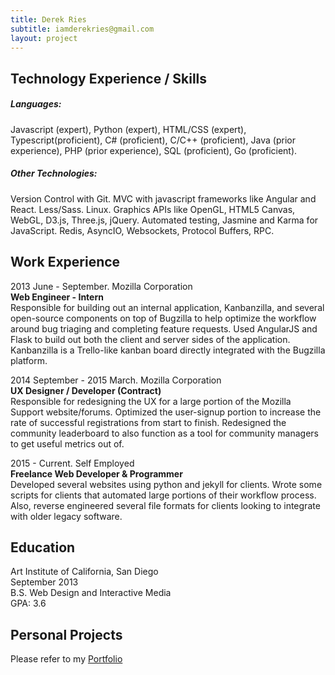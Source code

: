 ```yaml
---
title: Derek Ries
subtitle: iamderekries@gmail.com
layout: project
---
```


## Technology Experience / Skills

##### Languages:

Javascript (expert), Python (expert), HTML/CSS (expert), Typescript(proficient), C# (proficient), C/C++ (proficient), Java (prior experience), PHP (prior experience), SQL (proficient), Go (proficient).

##### Other Technologies:

Version Control with Git. MVC with javascript frameworks like Angular and React. Less/Sass. Linux. Graphics APIs like OpenGL, HTML5 Canvas, WebGL, D3.js, Three.js, jQuery. Automated testing, Jasmine and Karma for JavaScript. Redis, AsyncIO, Websockets, Protocol Buffers, RPC.

## Work Experience

2013 June - September. Mozilla Corporation
<br>
**Web Engineer - Intern**
<br>
Responsible for building out an internal application, Kanbanzilla, and several open-source components on top of Bugzilla to help optimize the workflow around bug triaging and completing feature requests. Used AngularJS and Flask to build out both the client and server sides of the application. Kanbanzilla is a Trello-like kanban board directly integrated with the Bugzilla platform.


2014 September - 2015 March. Mozilla Corporation
<br>
**UX Designer / Developer (Contract)**
<br>
Responsible for redesigning the UX for a large portion of the Mozilla Support website/forums. Optimized the user-signup portion to increase the rate of successful registrations from start to finish. Redesigned the community leaderboard to also function as a tool for community managers to get useful metrics out of.


2015 - Current. Self Employed
<br>
**Freelance Web Developer & Programmer**
<br>
Developed several websites using python and jekyll for clients. Wrote some scripts for clients that automated large portions of their workflow process. Also, reverse engineered several file formats for clients looking to integrate with older legacy software.


## Education

Art Institute of California, San Diego<br>
September 2013<br>
B.S. Web Design and Interactive Media<br>
GPA: 3.6<br>


## Personal Projects

Please refer to my [Portfolio]({{site.url}})
